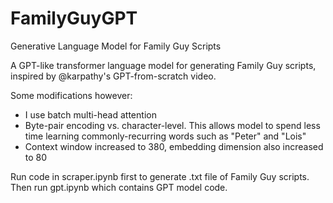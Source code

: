 # FamilyGuyGPT
Generative Language Model for Family Guy Scripts

A GPT-like transformer language model for generating Family Guy scripts, inspired by @karpathy's GPT-from-scratch video.

Some modifications however:
- I use batch multi-head attention
- Byte-pair encoding vs. character-level. This allows model to spend less time learning commonly-recurring words such as "Peter" and "Lois"
- Context window increased to 380, embedding dimension also increased to 80

Run code in scraper.ipynb first to generate .txt file of Family Guy scripts. Then run gpt.ipynb which contains GPT model code.
